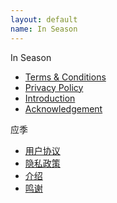```yaml
---
layout: default
name: In Season
---
```


In Season
- [Terms & Conditions](/in-season/en/terms-and-conditions.html)
- [Privacy Policy](/in-season/en/privacy-policy.html)
- [Introduction](/in-season/en/introduction.html)
- [Acknowledgement](/in-season/en/acknowledgement.html)

应季
- [用户协议](/in-season/zh/terms-and-conditions.html)
- [隐私政策](/in-season/zh/privacy-policy.html)
- [介绍](/in-season/zh/introduction.html)
- [鸣谢](/in-season/zh/acknowledgement.html)
